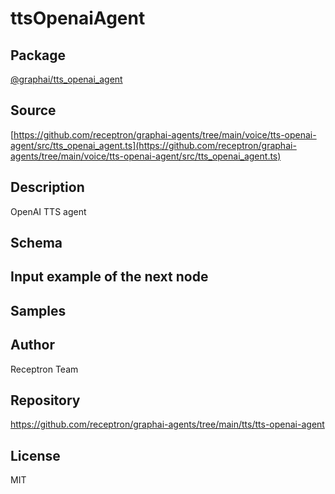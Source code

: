 # ttsOpenaiAgent

## Package
[@graphai/tts_openai_agent](https://www.npmjs.com/package/@graphai/tts_openai_agent)
## Source
[https://github.com/receptron/graphai-agents/tree/main/voice/tts-openai-agent/src/tts_openai_agent.ts](https://github.com/receptron/graphai-agents/tree/main/voice/tts-openai-agent/src/tts_openai_agent.ts)

## Description

OpenAI TTS agent

## Schema



## Input example of the next node



## Samples



## Author

Receptron Team

## Repository

https://github.com/receptron/graphai-agents/tree/main/tts/tts-openai-agent

## License

MIT

